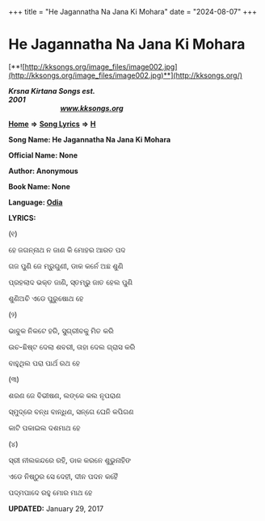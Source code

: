 +++
title = "He Jagannatha Na Jana Ki Mohara"
date = "2024-08-07"
+++

# He Jagannatha Na Jana Ki Mohara
[**![http://kksongs.org/image_files/image002.jpg](http://kksongs.org/image_files/image002.jpg)**](http://kksongs.org/)

**_Krsna Kirtana Songs est. 2001_**                                                                                                                                                 **_www.kksongs.org_**

**[Home](http://kksongs.org/)** **⇒** **[Song Lyrics](http://kksongs.org/lyrics.html)** **⇒** **[H](http://kksongs.org/songs/song_h.html)**

**Song Name: He Jagannatha Na Jana Ki Mohara**

**Official Name: None**

**Author: Anonymous**

**Book Name: None**

**Language: [Odia](http://kksongs.org/language/list/odia.html)**

**LYRICS:**

(୧)

ହେ ଜଗନ୍ନାଥ ନ ଜାଣ କି ମୋହର ଆରତ ପଦ

ଗଜ ପୁଣି ଜେ ମ୍ରୁଗୁଣୀ, ଡାକ କର୍ନେ ଅଛ ଶୁଣି

ପ୍ରହଲାଦ ଭକ୍ତ ଜାଣି, ସ୍ତମ୍ଭୁ ଜାତ ହେଲ ପୁଣି

ଶୁଣିଅଚି ଏଡେ ପୁରୁଷୋଥ ହେ

(୨)

ଭାବୁକ ନିକଟେ ହରି, ସୁଗ୍ରୀବକୁ ମିତ କରି

ଉଚ-ଛିଷ୍ଟ ଦେଲା ଶବରୀ, ତାହା ଦେଲ ଗ୍ରାସ କରି

ବାହୁଥିଲ ପରା ପାର୍ଥ ରଥ ହେ

(୩)

ଶରଣ ଜେ ବିଭୀଷଣ, ଲଙ୍କେ କଲ ନୃପରାଣ

ସ୍ମୁଦ୍ରେ ବନ୍ଧ ବାନ୍ଧିଣ, ସନ୍ଗେ ଘେନି କପିଗଣ

କାଟି ପକାଇଲ ଦଶମାଥ ହେ

(୪)

ସ୍ରୀ ନୀଲକନ୍ଦରେ ରହି, ଡାକ କରନେ ଶୁଭୁନାହିଙ

ଏଡେ ନିଷ୍ଠୁର ସେ ଦେହୀ, ଦୀନ ପଦନ କହୈ

ପଦ୍ମପାଦେ ରହୁ ମୋର ମାଥ ହେ

**UPDATED:** January 29, 2017